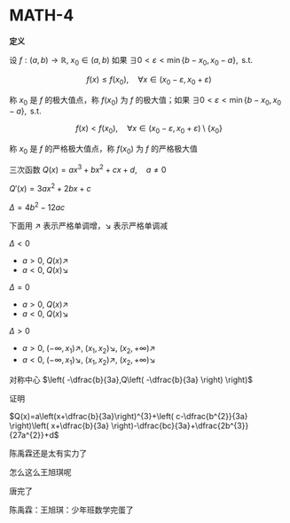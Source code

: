 # MATH-4

**定义**

设 $f:(a,b)\to \mathbb{R},\;x_{0}\in(a,b)$ 如果 $\exists 0<\varepsilon<\min\{ b-x_{0},x_{0}-a \},\text{ s.t. }$

$$
f(x)\leq f(x_{0}),\quad \forall x \in (x_{0}-\varepsilon,x_{0}+\varepsilon)
$$

称 $x_{0}$ 是 $f$ 的极大值点，称 $f(x_{0})$ 为 $f$ 的极大值；如果 $\exists 0<\varepsilon<\min\{ b-x_{0},x_{0}-a \},\text{ s.t. }$

$$
f(x)<f(x_{0}), \quad \forall x \in (x_{0}-\varepsilon,x_{0}+\varepsilon) \setminus \{  x_{0} \}
$$

称 $x_{0}$ 是 $f$ 的严格极大值点，称 $f(x_{0})$ 为 $f$ 的严格极大值

三次函数 $Q(x)=ax^{3}+bx^{2}+cx+d, \quad a\neq 0$

$Q'(x)=3ax^{2}+2bx+c$

$\Delta=4b^{2}-12ac$

下面用 $\nearrow$ 表示严格单调增，$\searrow$ 表示严格单调减

$\Delta<0$

- $a>0,\; Q(x)\nearrow$
- $a<0,\;Q(x)\searrow$ 

$\Delta=0$

- $a>0,\;Q(x)\nearrow$
- $a<0,\;Q(x)\searrow$

$\Delta>0$

- $a>0,\;(-\infty,x_{1})\nearrow,\;(x_{1},x_{2})\searrow,\;(x_{2},+\infty)\nearrow$
- $a<0,\;(-\infty,x_{1})\searrow,\;(x_{1},x_{2})\nearrow,\;(x_{2},+\infty)\searrow$

对称中心 $\left( -\dfrac{b}{3a},Q\left( -\dfrac{b}{3a} \right) \right)$

证明

$Q(x)=a\left(x+\dfrac{b}{3a}\right)^{3}+\left( c-\dfrac{b^{2}}{3a} \right)\left( x+\dfrac{b}{3a} \right)-\dfrac{bc}{3a}+\dfrac{2b^{3}}{27a^{2}}+d$

陈禹霖还是太有实力了

怎么这么王旭琪呢

唐完了

陈禹霖：王旭琪：少年班数学完蛋了

